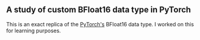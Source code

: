 ## A study of custom BFloat16 data type in PyTorch

This is an exact replica of the
[PyTorch's](https://github.com/pytorch/pytorch)
BFloat16 data type. I worked on this for learning purposes.
